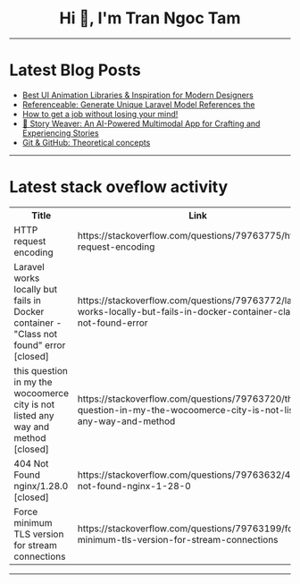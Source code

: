 <h1 align="center">Hi 👋, I'm Tran Ngoc Tam</h1>

---

# Latest Blog Posts 
<!-- BLOG-POST-LIST:START -->
- [Best UI Animation Libraries &amp; Inspiration for Modern Designers](https://dev.to/tamim_ahmed_412f3d75a7fc0/best-ui-animation-libraries-inspiration-for-modern-designers-257f)
- [Referenceable: Generate Unique Laravel Model References the](https://dev.to/eg-mohamed/referenceable-generate-unique-laravel-model-references-the-400n)
- [How to get a job without losing your mind!](https://dev.to/jestebandev/how-to-get-a-job-without-losing-your-mind-3ifg)
- [🌟 Story Weaver: An AI-Powered Multimodal App for Crafting and Experiencing Stories](https://dev.to/pravesh_sudha_3c2b0c2b5e0/story-weaver-an-ai-powered-multimodal-app-for-crafting-and-experiencing-stories-5a55)
- [Git &amp; GitHub: Theoretical concepts](https://dev.to/tapobanray/git-github-theoretical-concepts-3974)
<!-- BLOG-POST-LIST:END -->

---

# Latest stack oveflow activity
<table>
  <tr><th>Title</th><th>Link</th></tr>
  <!-- STACKOVERFLOW:START --><tr><td>HTTP request encoding</td><td>https://stackoverflow.com/questions/79763775/http-request-encoding</td></tr><tr><td>Laravel works locally but fails in Docker container - &quot;Class not found&quot; error [closed]</td><td>https://stackoverflow.com/questions/79763772/laravel-works-locally-but-fails-in-docker-container-class-not-found-error</td></tr><tr><td>this question in my the wocoomerce city is not listed any way and method [closed]</td><td>https://stackoverflow.com/questions/79763720/this-question-in-my-the-wocoomerce-city-is-not-listed-any-way-and-method</td></tr><tr><td>404 Not Found nginx/1.28.0 [closed]</td><td>https://stackoverflow.com/questions/79763632/404-not-found-nginx-1-28-0</td></tr><tr><td>Force minimum TLS version for stream connections</td><td>https://stackoverflow.com/questions/79763199/force-minimum-tls-version-for-stream-connections</td></tr><!-- STACKOVERFLOW:END -->
</table>

---



